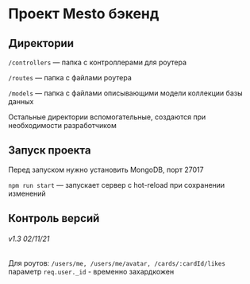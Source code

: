 # Проект Mesto бэкенд

## Директории

`/controllers` — папка с контроллерами для роутера

`/routes` — папка с файлами роутера  

`/models` — папка с файлами описывающими модели коллекции базы данных 
  
Остальные директории вспомогательные, создаются при необходимости разработчиком

## Запуск проекта

Перед запуском нужно установить MongoDB, порт 27017

`npm run start` — запускает сервер с hot-reload при сохранении изменений


## Контроль версий
###### v1.3 02/11/21
Для роутов: `/users/me, /users/me/avatar, /cards/:cardId/likes` параметр `req.user._id` - временно захардкожен

